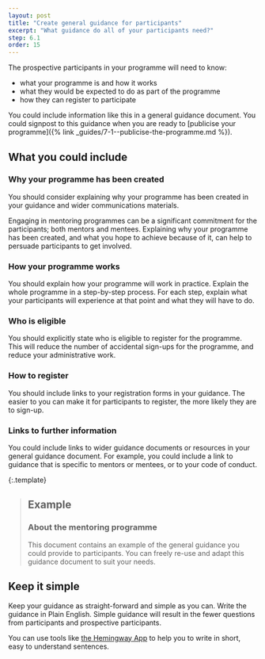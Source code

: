 ```yaml
---
layout: post
title: "Create general guidance for participants"
excerpt: "What guidance do all of your participants need?"
step: 6.1
order: 15
---
```


The prospective participants in your programme will need to know:

- what your programme is and how it works
- what they would be expected to do as part of the programme
- how they can register to participate

You could include information like this in a general guidance document. You could signpost to this guidance when you are ready to [publicise your programme]({% link _guides/7-1--publicise-the-programme.md %}).

## What you could include

### Why your programme has been created

You should consider explaining why your programme has been created in your guidance and wider communications materials.

Engaging in mentoring programmes can be a significant commitment for the participants; both mentors and mentees. Explaining why your programme has been created, and what you hope to achieve because of it, can help to persuade participants to get involved. 

### How your programme works

You should explain how your programme will work in practice. Explain the whole programme in a step-by-step process. For each step, explain what your participants will experience at that point and what they will have to do.

### Who is eligible

You should explicitly state who is eligible to register for the programme. This will reduce the number of accidental sign-ups for the programme, and reduce your administrative work.

### How to register

You should include links to your registration forms in your guidance. The easier to you can make it for participants to register, the more likely they are to sign-up.

### Links to further information

You could include links to wider guidance documents or resources in your general guidance document. For example, you could include a link to guidance that is specific to mentors or mentees, or to your code of conduct.

{:.template}
> ## Example
> ### About the mentoring programme
> 
> This document contains an example of the general guidance you could provide to participants. You can freely re-use and adapt this guidance document to suit your needs.

## Keep it simple

Keep your guidance as straight-forward and simple as you can. Write the guidance in Plain English. Simple guidance will result in the fewer questions from participants and prospective participants.

You can use tools like [the Hemingway App](https://hemingwayapp.com) to help you to write in short, easy to understand sentences.